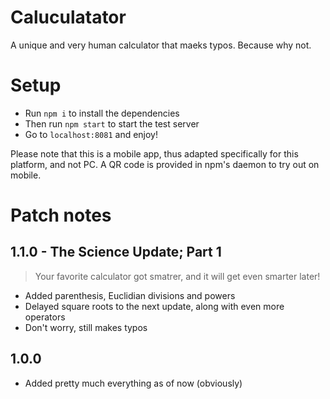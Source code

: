 # Caluculatator
A unique and very human calculator that maeks typos. Because why not.

# Setup
- Run `npm i` to install the dependencies
- Then run `npm start` to start the test server
- Go to `localhost:8081` and enjoy!

Please note that this is a mobile app, thus adapted specifically for this platform, and not PC. A QR code is provided in npm's daemon to try out on mobile.

# Patch notes
## 1.1.0 - The Science Update; Part 1
> Your favorite calculator got smatrer, and it will get even smarter later!
- Added parenthesis, Euclidian divisions and powers
- Delayed square roots to the next update, along with even more operators
- Don't worry, still makes typos

## 1.0.0
- Added pretty much everything as of now (obviously)
